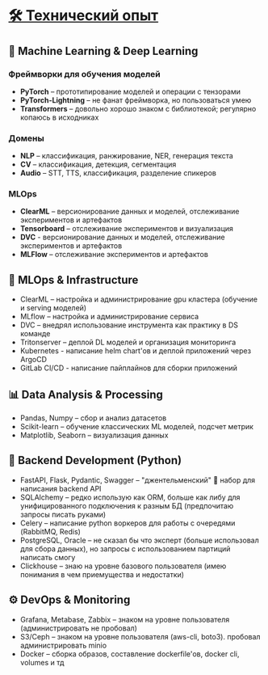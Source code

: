 
# [🛠️ Технический опыт](./about-me/tools.md)

## 🤖 Machine Learning & Deep Learning

### Фреймворки для обучения моделей
- **PyTorch** – прототипирование моделей и операции с тензорами
- **PyTorch-Lightning** – не фанат фреймворка, но пользоваться умею
- **Transformers** – довольно хорошо знаком с библиотекой; регулярно копаюсь в исходниках

### Домены
- **NLP** – классификация, ранжирование, NER, генерация текста
- **CV** – классификация, детекция, сегментация
- **Audio** – STT, TTS, классификация, разделение спикеров

### MLOps
- **ClearML** – версионирование данных и моделей, отслеживание экспериментов и артефактов
- **Tensorboard** – отслеживание экспериментов и визуализация
- **DVC** - версионирование данных и моделей, отслеживание экспериментов и артефактов
- **MLFlow** – отслеживание экспериментов и артефактов

## 🧰 MLOps & Infrastructure
- ClearML – настройка и администрирование gpu кластера (обучение и serving моделей)
- MLflow – настройка и администрирование сервиса
- DVC – внедрял использование инструмента как практику в DS команде
- Tritonserver – деплой DL моделей и организация мониторинга
- Kubernetes - написание helm chart'ов и деплой приложений через ArgoCD
- GitLab CI/CD - написание пайплайнов для сборки приложений

## 📊 Data Analysis & Processing
- Pandas, Numpy – сбор и анализ датасетов
- Scikit-learn – обучение классических ML моделей, подсчет метрик
- Matplotlib, Seaborn – визуализация данных

## 🐍 Backend Development (Python)
- FastAPI, Flask, Pydantic, Swagger – "джентельменский" 🧐 набор для написания backend API
- SQLAlchemy – редко использую как ORM, больше как либу для унифицированного подключения к разным БД (предпочитаю запросы писать руками)
- Celery – написание python воркеров для работы с очередями (RabbitMQ, Redis)
- PostgreSQL, Oracle – не сказал бы что эксперт (больше использовал для сбора данных), но запросы с использованием партиций написать смогу
- Clickhouse – знаю на уровне базового пользователя (имею понимания в чем приемущества и недостатки)

## ⚙️ DevOps & Monitoring
- Grafana, Metabase, Zabbix – знаком на уровне пользователя (администрировать не пробовал)
- S3/Ceph – знаком на уровне пользователя (aws-cli, boto3). пробовал администрировать minio
- Docker – сборка образов, составление dockerfile'ов, docker cli, volumes и тд